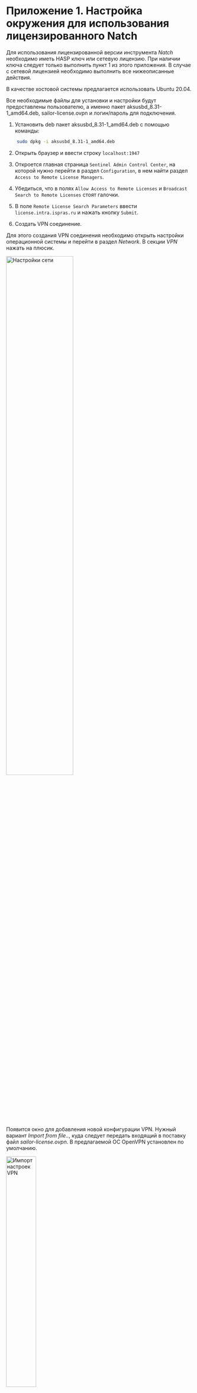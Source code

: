 <div style="page-break-before:always;">
</div>

# Приложение 1. Настройка окружения для использования лицензированного Natch

Для использования лицензированной версии инструмента *Natch* необходимо иметь HASP ключ или сетевую лицензию.
При наличии ключа следует только выполнить пункт 1 из этого приложения. В случае с сетевой лицензией необходимо выполнить
все нижеописанные действия.

В качестве хостовой системы предлагается использовать Ubuntu 20.04.

Все необходимые файлы для установки и настройки будут предоставлены пользователю, а именно
пакет aksusbd_8.31-1_amd64.deb, sailor-license.ovpn и логин/пароль для подключения.

1. Установить deb пакет aksusbd_8.31-1_amd64.deb с помощью команды:

```bash
    sudo dpkg -i aksusbd_8.31-1_amd64.deb
```

2. Открыть браузер и ввести строку ``localhost:1947``

3. Откроется главная страница ``Sentinel Admin Control Center``, на которой нужно перейти в раздел ``Configuration``, в нем найти раздел ``Access to Remote License Managers``.

4. Убедиться, что в полях ``Allow Access to Remote Licenses`` и ``Broadcast Search to Remote Licenses`` стоят галочки.

5. В поле ``Remote License Search Parameters`` ввести ``license.intra.ispras.ru`` и нажать кнопку ``Submit``.

6. Создать VPN соединение.

Для этого создания VPN соединения необходимо открыть настройки операционной системы и перейти в раздел *Network*. В секции *VPN* нажать на плюсик.

<img src="https://raw.githubusercontent.com/ispras/natch/main/images/app_vpn/settings.png" width=60% height=60% alt="Настройки сети">

Появится окно для добавления новой конфигурации VPN. Нужный вариант *Import from file..*, куда следует передать входящий в поставку
файл *sailor-license.ovpn*. В предлагаемой ОС OpenVPN установлен по умолчанию.

<img src="https://raw.githubusercontent.com/ispras/natch/main/images/app_vpn/import.png" width=40% height=40% alt="Импорт настроек VPN">

После импорта файла появится окно настройки соединения, в которое необходимо вписать логин и пароль, так же входящие в поставку.
Далее осталось нажать кнопку *Add* в верхнем правом углу и конфигурация будет создана.


<img src="https://raw.githubusercontent.com/ispras/natch/main/images/app_vpn/login.png" width=40% height=40% alt="Добавление конфигурации VPN">

Осталось только включить переключатель напротив VPN и соединение будет установлено.

<img src="https://raw.githubusercontent.com/ispras/natch/main/images/app_vpn/ok.png" width=40% height=40% alt="VPN готов">

Кроме того, управлять подключением можно в трее, как показано на рисунке ниже.

<img src="https://raw.githubusercontent.com/ispras/natch/main/images/app_vpn/profit.png" width=60% height=60% alt="Подключение VPN">

После всех проделанных действий инструмент готов к использованию на вашем компьютере.


# Приложение 2. Командная строка эмулятора Qemu

Пример командной строки для запуска Qemu выглядит следующим образом:

``./qemu-system-x86_64 -hda debian.qcow2 -m 6G -monitor stdio -netdev user,id=net0 -device e1000,netdev=net0``

- ``qemu-system-x86_64``: исполняемый файл эмулятора
- ``-hda debian.qcow2``: подключение образа гостевой операционной системы
- ``-m 6G``: выделение оперативной памяти гостевой системе
- ``-monitor stdio``: подключение управляющей консоли эмулятора к терминалу
- ``-netdev user,id=net0 -device e1000,netdev=net0``: настройка сети и подключение сетевой карты модели е1000

Командная строка выше просто запускает эмулятор с заданным образом диска. Для работы Natch потребуются дополнительные опции командной строки, а именно:

```
-os-version Linux
-plugin <plugin_name>
```

Опция ``os-version`` настраивает *Natch* для работы с операционной системой Linux, а ``plugin`` непосредственно загружает плагин.


# Приложение 3. Формат списка исполняемых модулей (module_config.cfg) <a name="module_config"></a>

Пример конфигурационного файла:

```ini
    # module_config.cfg

    [Image1]
    path=vmlinux
    map=System.map
    textstart=0xffffffff81000000

    [Image2]
    path=exe/dpkg
    debuginfo=exe/dpkg.dbg

    [Image3]
    path=exe/apt-get
```

Конфигурационный файл содержит набор секций с префиксом *Image*.

В каждой такой секции описывается отдельный бинарный файл.
В этой секции могут быть объявлены четыре поля: *path*, *map*, *textstart* и *debuginfo*.
Обязательным является только *path* (путь к бинарному файлу в хостовой системе).
В поле *map* можно указать путь к файлу с символьной информацией, сгенерированной
компилятором или дизассемблером IDA. А в *debuginfo* - путь к ELF-файлу с отладочными символами.

При использовании IDA для генерации map файлов нужно выставлять галочку *Segmentation information*.

**Поле textstart**

В разделах типа *Image* вместе с *map* может быть задано поле *textstart*.
Как правило, нет необходимости определять *textstart* вручную, потому что это может
делать скрипт *module_config.py*. Если же утилита вывела сообщение об ошибке,
необходимо проанализировать бинарный файл самостоятельно.

*textstart* используется, если адреса в символьном файле абсолютные, а в исполняемом файле нет.
Так как модуль может загружаться в разные места памяти, необходимо вычислить смещение каждой функции от начала секции .text.
В поле *textstart* как раз и указывается адрес начала секции *.text*.
Это поле нужно в редких случаях, например, для ядерных модулей (см. ниже). В остальных случаях можно ничего не указывать.

Чтобы получить информацию о секциях в исполняемом файле, можно использовать утилиту *readelf*:

```bash
    readelf -S <config_name>
```

Пример, когда *textstart* необходимо указывать:

```text
    map-файл:

    ffffffffa0000bed t cleanup_module
    ffffffffa00008c2 t logring_syslog_write_raw
    ffffffffa0000a4b t init_module
    ffffffffa000098d t logring_syslog_write

    вывод утилиты readelf:

    Section Headers:
    [Nr] Name              Type             Address           Offset
         Size              EntSize          Flags  Link  Info  Align
    [ 0]                   NULL             0000000000000000  00000000
         0000000000000000  0000000000000000           0     0     0
    [ 1] .text             PROGBITS         0000000000000000  00000040
         0000000000000c8c  0000000000000000  AX       0     0     4
```

Нас интересуют секции типа *PROGBITS*. Если у них указан нулевой адрес, то их не получится
сопоставить с map-файлом при его загрузке в *Natch*.
Поэтому необходимо вручную определить адрес секции *.text*.

Пример, когда *textstart* не нужен:

```text
    map-файл:

    00000006:000000000000C000       .init_proc
    00000007:000000000000C030       .wget_netrc_db_free
    00000007:000000000000C040       .wget_bar_update
    00000007:000000000000C050       .seteuid
    00000007:000000000000C060       .chdir
    00000007:000000000000C070       .fileno
    00000007:000000000000C080       .wget_list_free
    00000007:000000000000C090       .dup2
    00000007:000000000000C0A0       .printf

    вывод утилиты readelf:

    Section Headers:
    [Nr] Name              Type             Address            Offset
         Size              EntSize          Flags  Link  Info  Align
    [11] .init             PROGBITS         000000000000c000   0000c000
         0000000000000017  0000000000000000 AX     0     0     4
```

Адрес секции здесь указан и он соответствует адресам, записанным в map-файле,
поэтому параметр *textstart* можно не указывать.


# Приложение 4. Формат конфигурационного файла для секции Tasks (task_struct_offsets.ini)

Конфигурационный файл содержит в себе смещения полей структур ядра Linux, необходимых для работы инструмента.

Пример конфигурационного файла:

```ini
    [Version]
    Version=3

    [Task struct offsets]
    pid=1224
    name=1648
    parent=1240
    state=16
    task_struct=89152

    [Files struct offsets]
    ts_files=1720
    fs_file=48
    fs_fdt=32
    fdt_file=8
    f_dentry=24
    d_parent=24
    d_name=40
    d_iname=56

    [Memory mapping struct offsets]
    ts_mm=1048
    ts_mm_active=1056
    mm_mmap=0
    mm_map_count=104
    mm_exe_file=928
    vm_start=0
    vm_end=8
    vm_next=16
    vm_prev=24
    vm_mm=64
    vm_file=160
    vma_struct_size=208
```

**Секция Version**

- *Version*. Версия формата конфигурационного файла.

**Секция Task struct offsets**

- *task_struct*. Смещение переменной *current_task* в сегменте *GS*. Для старых ядер должно быть 0, *current_task* извлекается из стека.
- *pid*. Смещение поля *pid* внутри *task_struct*.
- *name*. Смещение поля *comm* внутри *task_struct*.
- *parent*. Смещение поля *real_parent* внутри *task_struct*.
- *state*. Смещение поля *__state* внутри *task_struct*.

**Секция Files struct offsets**

- *ts_files*. Смещение поля *files* внутри *task_struct*.
- *fs_file*. Смещение поля *fd* или *fdtab.fd* внутри *files_struct*.
- *fs_fdt*. Смещение поля *fdt* внутри *files_struct* или 0 для старых ядер.
- *fdt_file*. Смещение поля *fd* внутри *fdtable* или 0 для старых ядер.
- *f_dentry*. Смещение поля *f_path.dentry* внутри *file*.
- *d_parent*. Смещение *d_parent* внутри *dentry*.
- *d_name*. Смещение поля *name* или *d_name.name* внутри *dentry*.
- *d_iname*. Смещение *d_iname* внутри *dentry*.

**Секция Memory mapping struct offsets**

- *ts_mm*. Смещение поля *mm* внутри *task_struct*.
- *ts_mm_active*. Смещение поля *active_mm* внутри *task_struct*.
- *mm_mmap*. Смещение поля *mmap* внутри *mm_struct*.
- *mm_map_count*. Смещение поля *map_count* внутри *mm_struct*.
- *mm_exe_file*. Смещение поля *exe_file* внутри *mm_struct*.
- *vm_start*. Смещение поля *vm_start* внутри *vm_area_struct*.
- *vm_end*. Смещение поля *vm_end* внутри *vm_area_struct*.
- *vm_next*. Смещение поля *vm_next* внутри *vm_area_struct*.
- *vm_prev*. Смещение поля *vm_prev* внутри *vm_area_struct*.
- *vm_mm*. Смещение поля *vm_mm* внутри *vm_area_struct*.
- *vm_flags*. Смещение поля *vm_flags* внутри *vm_area_struct*.
- *vm_file*. Смещение поля *vm_file* внутри *vm_area_struct*.
- *vma_struct_size*. Размер структуры *vm_area_struct*.

## Принцип работы автоматической настройки

Смещения полей в структурах данных ядра определяются в ходе отдельного настроечного запуска *Natch*.
В первую очередь ищется смещение переменной *current_task* в сегменте *GS*.
Поиск опирается на эвристики, связанные с перехватом системного вызова *getpid*. Затем определяются смещения полей
*pid*, *name*, *parent* и всех переменных из раздела *files struct offsets*. Для их вычисления обрабатываются системные вызовы
*getpid* и *open*. Для поиска смещения поля *state* перехватывается
системный вызов *exit*. Смещения переменных из раздела *memory mapping struct offsets*
вычисляются на основе системного вызова *mmap*.


# Приложение 5. Команды монитора Qemu для работы с Natch <a name="natch_mon_commands"></a>

Некоторыми плагинами, входящими в состав *Natch*, можно управлять с помощью дополнительных команд. В этом разделе
перечислены доступные команды.

-   **enable_tainting** - включить анализ помеченных данных.

-   **info replay** - посмотреть текущий шаг записи или воспроизведения. Шаги соответствуют числу выполненных процессорных команд.

-   **natch_get_attack_surface <filename> [named]** - получить поверхность атаки, параметр *filename* обязательный, параметр *named* опциональный, логического типа, при включении отображает только те сущности, которые имеют имена.

-   **show_tasks <filename>** - посмотреть полное дерево задач Linux. Дерево будет отображено на экране и продублировано в указанный файл.

-   **show_modules_list <filename>** - посмотреть полный список загруженных модулей. Список будет отображен на экране и продублирован в указанный файл.

-   **taint_file <name>** - пометить файл (если секция *TaintFile* в конфигурации не активна, необходимо загрузить плагин *taint_file* командой ``load_plugin taint_file``).


# Приложение 6. История релизов Natch
    
**Natch v.2.0**

* Представлен графический интерфейс SNatch v.1.0. Основные возможности:
    * построение графа взаимодействия процессов
        * интерактивный просмотр с помощью привязки к timeline
        * доступно четыре режима отображения сущностей
    * построение стека вызовов
* Улучшено распознавание модулей
* Добавлена поддержка сжатых секций с отладочной информацией
* Добавлена возможность фильтрации сетевых пакетов по протоколу
* Доработан скрипт для конфигурирования Natch
    * рабочая директория для проектов
    * добавлена возможность проброса портов в гостевую систему
* Запущен внешний баг-трекер

**Natch v.1.3.2**

* Улучшение и рефакторинг механизма распознавания модулей
* Поддержка набора инструкций SSE4.2 при отслеживании помеченных данных
* Настройка Natch теперь осуществляется с помощью одного скрипта
* Выходные файлы инструмента собираются в одну директорию
* Добавлен журнал событий Natch
* Небольшие изменения в настройке и конфигурационном файле Natch

**Natch v.1.3.1**

* Исправлена ошибка сбора покрытия для Ida 7.0
* Исправлена ошибка сохранения лога для помеченных параметров функций
* Исправлена опечатка в генерируемом конфигурационном файле
* Название снапшота вынесено в начало скрипта запуска Natch в режиме воспроизведения

**Natch v.1.3**

* Добавлена поддержка отладочной информации
* Добавлена поддержка map файлов, сгенерированных компилятором gcc
* Расширен набор опций конфигурационного файла Natch:
    * добавлена возможность указывать список файлов для пометки
    * добавлена возможность загрузки дополнительных плагинов
* Добавлен скрипт для генерации конфигурационного файла для модулей
* Обновлен скрипт для генерации командных строк запуска Natch
* Обновлено ядро эмулятора Qemu до версии 6.2

**Natch v.1.2.1**

* Исправлена ошибка работы утилиты qemu-img в VirtualBox под Windows 10
* Исправлена ошибка с генерацией имени оверлея в скрипте для генерации командных строк
* Добавлена возможность задавать поля скрипта перед его запуском

**Natch v.1.2**

* Скрипт для генерации командных строк
* Выгрузка данных о покрытии кода в IDA Pro
* Построение графа модулей, передающих друг другу помеченные данные
* Ранжирование функций поверхности атаки по числу обращений к помеченным данным
* Исправлены дефекты в механизме распространения пометок
* Мелкие изменения в конфигурационном файле инструмента

**Natch v.1.1**

* Возможность настраивать Natch с помощью конфигурационного файла
* Логирование входящих сетевых пакетов
* Отображение операций записи помеченных данных
* Построение графа, описывающего взаимодействие процессов
* Поддержка ELF32
* Исправление списка процессов: уничтожение завершившихся

**Natch v.1.0**

* Пометка сетевого трафика (сетевая карта e1000)
* Пометка файлов
* Возможность задания порогового значения для пометок
* Определение модулей с исполняемым кодом в памяти виртуальной машины
* Возможность подгружать map файлы из IDA
* Получение списка процессов, модулей и функций, участвующих в обработке помеченных данных
* Получение подробной трассы по каждому обращению к помеченным данным, включающей стек вызовов функций, адрес обращения к помеченным данным и количество помеченных байтов

